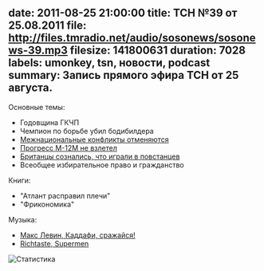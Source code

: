 date: 2011-08-25 21:00:00
title: ТСН №39 от 25.08.2011
file: http://files.tmradio.net/audio/sosonews/sosonews-39.mp3
filesize: 141800631
duration: 7028
labels: umonkey, tsn, новости, podcast
summary: Запись прямого эфира ТСН от 25 августа.
---
Основные темы:

- Годовщина ГКЧП
- Чемпион по борьбе убил бодибилдера
- [Межнациональные конфликты отменяются](http://www.ng.ru/politics/2011-08-23/1_national.html)
- [Прогресс М-12М не взлетел](http://www.interfax.ru/news.asp?id=204899)
- [Британцы сознались, что играли в повстанцев](http://www.ntv.ru/novosti/237216/)
- Всеобщее избирательное право и гражданство

Книги:

- "Атлант расправил плечи"
- "Фрикономика"

Музыка:

- [Макс Левин, Каддафи, сражайся!](http://www.last.fm/music/Максим+Левин/Правда+победит!/Каддафи%2C+сражайся!)
- [Richtaste, Supermen](http://www.last.fm/music/Richtaste/_/Supermen)

![Статистика](http://files.tmradio.net/audio/sosonews/sosonews-39.png)
